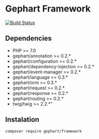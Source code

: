 Gephart Framework
===

[![Build Status](https://travis-ci.org/gephart/framework.svg?branch=master)](https://travis-ci.org/gephart/framework)

Dependencies
---
 - PHP >= 7.0
 - gephart/annotation >= 0.2.*
 - gephart/configuration >= 0.2.*
 - gephart/dependency-injection >= 0.2.*
 - gephart/event-manager >= 0.2.*
 - gephart/language >= 0.3.*
 - gephart/orm >= 0.3.*
 - gephart/request >= 0.2.*
 - gephart/response >= 0.2.*
 - gephart/routing >= 0.2.*
 - twig/twig >= 2.2.*"

Instalation
---

```bash
composer require gephart/framework
```